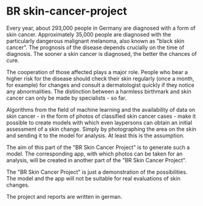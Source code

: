 # BR skin-cancer-project
Every year, about 293,000 people in Germany are diagnosed with a form of skin cancer. Approximately 35,000 people are diagnosed with the particularly dangerous malignant melanoma, also known as "black skin cancer". The prognosis of the disease depends crucially on the time of diagnosis. The sooner a skin cancer is diagnosed, the better the chances of cure.

The cooperation of those affected plays a major role. People who bear a higher risk for the disease should check their skin regularly (once a month, for example) for changes and consult a dermatologist quickly if they notice any abnormalities. The distinction between a harmless birthmark and skin cancer can only be made by specialists - so far.  

Algorithms from the field of machine learning and the availability of data on skin cancer - in the form of photos of classified skin cancer cases - make it possible to create models with which even laypersons can obtain an initial assessment of a skin change. Simply by photographing the area on the skin and sending it to the model for analysis. At least this is the assumption.

The aim of this part of the "BR Skin Cancer Project" is to generate such a model. The corresponding app, with which photos can be taken for an analysis, will be created in another part of the "BR Skin Cancer Project".

The "BR Skin Cancer Project" is just a demonstration of the possibilities. The model and the app will not be suitable for real evaluations of skin changes.

The project and reports are written in german.
